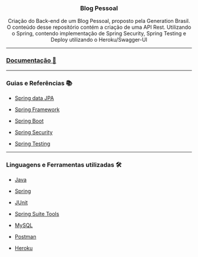 <div align = "center">
  <h3>
  <b>Blog Pessoal</b></br></div>
  <div align = "center">
  <p>Criação do Back-end de um Blog Pessoal, proposto pela Generation Brasil. O conteúdo desse repositório contém a criação de uma API Rest. Utilizando o Spring, contendo implementação de Spring Security, Spring Testing e Deploy utilizando o Heroku/Swagger-UI
  </p>
  </div>  
<hr>
<h3><b><a href="https://github.com/Biellms/BlogPessoal/tree/main/Documentação" target="_blank"><p target="blank">Documentação 📄</a></b></h3>
<hr>
  
### **Guias e Referências** 📚
- <a href="https://github.com/Biellms/SpringBoot/blob/main/Documentação/Guia%20Jpa.pdf" target="_blank"><p target="_blank">Spring data JPA</a>
- <a href="https://spring.io/projects/spring-framework" target="_blank"><p target="_blank"> Spring Framework </a>
- <a href="https://spring.io/projects/spring-boot" target="_blank"><p target="_blank"> Spring Boot</a>
- <a href="https://spring.io/projects/spring-security" target="_blank"><p target="_blank"> Spring Security</a>
- <a href="https://docs.spring.io/spring-framework/docs/current/reference/html/testing.html" target="_blank"><p target="_blank">Spring Testing</a>

<hr>

### **Linguagens e Ferramentas utilizadas** 🛠
- <a href="https://github.com/Biellms/JavaProjeto" target="_blank"><p target="_blank">Java</a>
- <a href="https://github.com/Biellms/Spring" target="_blank"><p target="_blank">Spring</a>
- <a href="https://junit.org/junit5/" target="_blank"><p target="_blank">JUnit</a>
- <a href="https://spring.io/tools" target="_blank"><p target="_blank">Spring Suite Tools</a>
- <a href="https://github.com/Biellms/MySQL" target="_blank"><p target="_blank">MySQL</a>
- <a href="https://github.com/Biellms/SpringBoot/tree/main/Postman" target="_blank"><p target="_blank">Postman</a>
- <a href="https://www.heroku.com/" target="_blank"><p target="_blank">Heroku</a>


